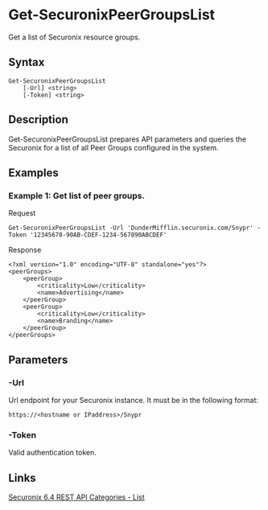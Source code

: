 # Get-SecuronixPeerGroupsList
Get a list of Securonix resource groups.

## Syntax
```
Get-SecuronixPeerGroupsList
    [-Url] <string>
    [-Token] <string>
```

## Description
Get-SecuronixPeerGroupsList prepares API parameters and queries the Securonix for a list of all Peer Groups configured in the system.

## Examples

### Example 1: Get list of peer groups.

Request
```
Get-SecuronixPeerGroupsList -Url 'DunderMifflin.securonix.com/Snypr' -Token '12345678-90AB-CDEF-1234-567890ABCDEF'
```

Response
```
<?xml version="1.0" encoding="UTF-8" standalone="yes"?>
<peerGroups>
	<peerGroup>
		<criticality>Low</criticality>
		<name>Advertising</name>
	</peerGroup>
	<peerGroup>
		<criticality>Low</criticality>
		<name>Branding</name>
	</peerGroup>
</peerGroups> 
```

## Parameters

### -Url
Url endpoint for your Securonix instance.
It must be in the following format:
```
https://<hostname or IPaddress>/Snypr
```

### -Token
Valid authentication token.

## Links
[Securonix 6.4 REST API Categories - List](https://documentation.securonix.com/onlinedoc/Content/6.4%20Cloud/Content/SNYPR%206.4/6.4%20Guides/Web%20Services/6.4_REST%20API%20Categories.htm#List)